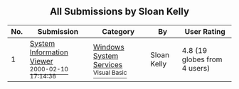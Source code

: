 ﻿<div align="center">

## All Submissions by Sloan Kelly

</div>

No.  | Submission | Category | By   | User Rating
---- | ---------- | -------- | ---- | -----------
1 | [System Information Viewer<br /><sup>2000-02-10 17:14:38</sup>](https://github.com/Planet-Source-Code/sloan-kelly-system-information-viewer__1-5991) | [Windows System Services<br /><sup>Visual Basic</sup>](../ByCategory/windows-system-services__1-35.md) | Sloan Kelly | 4.8 (19 globes from 4 users)
